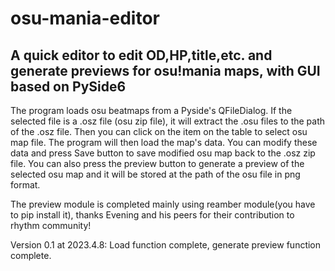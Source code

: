 # osu-mania-editor
## A quick editor to edit OD,HP,title,etc. and generate previews for osu!mania maps, with GUI based on PySide6  

The program loads osu beatmaps from a Pyside's QFileDialog. If the selected file is a .osz file (osu zip file), it will extract the .osu files to the path of the .osz file. Then you can click on the item on the table to select osu map file. The program will then load the map's data. You can modify these data and press Save button to save modified osu map back to the .osz zip file. You can also press the preview button to generate a preview of the selected osu map and it will be stored at the path of the osu file in png format.  

The preview module is completed mainly using reamber module(you have to pip install it), thanks Evening and his peers for their contribution to rhythm community!  

Version 0.1 at 2023.4.8: Load function complete, generate preview function complete.  
